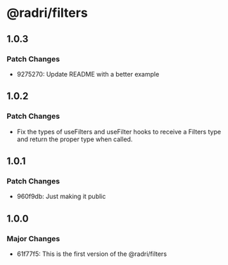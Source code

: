 # @radri/filters

## 1.0.3

### Patch Changes

- 9275270: Update README with a better example

## 1.0.2

### Patch Changes

- Fix the types of useFilters and useFilter hooks to receive a Filters type and return the proper type when called.

## 1.0.1

### Patch Changes

- 960f9db: Just making it public

## 1.0.0

### Major Changes

- 61f77f5: This is the first version of the @radri/filters

